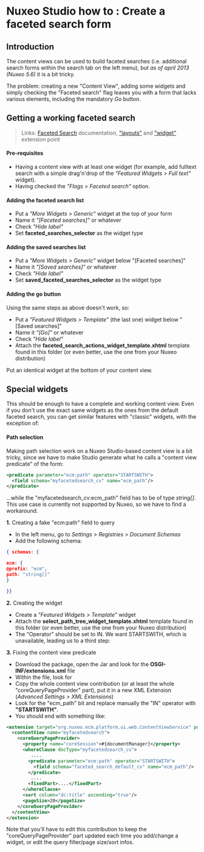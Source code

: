 Nuxeo Studio how to : Create a faceted search form
==================================================

## Introduction

The content views can be used to build faceted searches (i.e. additional search forms within the search tab on the left menu), but *as of april 2013 (Nuxeo 5.6)* it is a bit tricky.

The problem: creating a new "Content View", adding some widgets and simply checking the "Faceted search" flag leaves you with a form that lacks various elements, including the mandatory *Go* button.

## Getting a working faceted search

> Links: [Faceted Search](http://doc.nuxeo.com/display/NXDOC/Faceted+Search) documentation, ["layouts"](http://explorer.nuxeo.org/nuxeo/site/distribution/current/viewExtensionPoint/org.nuxeo.ecm.platform.forms.layout.WebLayoutManager--layouts) and ["widget"](http://explorer.nuxeo.org/nuxeo/site/distribution/current/viewExtensionPoint/org.nuxeo.ecm.platform.forms.layout.WebLayoutManager--widgets) extension point

#### Pre-requisites

* Having a content view with at least one widget (for example, add fulltext search with a simple drag'n'drop of the *"Featured Widgets > Full text"* widget).
* Having checked the *"Flags > Faceted search"* option.

#### Adding the faceted search list

* Put a *"More Widgets > Generic"* widget at the top of your form
* Name it *"[Faceted searches]"* or whatever
* Check *"Hide label"*
* Set **faceted_searches_selector** as the widget type

#### Adding the saved searches list

* Put a *"More Widgets > Generic"* widget below "\[Faceted searches\]"
* Name it *"[Saved searches]"* or whatever
* Check *"Hide label"*
* Set **saved_faceted_searches_selector** as the widget type

#### Adding the go button

Using the same steps as above doesn't work, so:

* Put a *"Featured Widgets > Template"* (the last one) widget below "\[Saved searches\]"
* Name it *"[Go]"* or whatever
* Check *"Hide label"*
* Attach the **faceted_search_actions_widget_template.xhtml** template found in this folder (or even better, use the one from your Nuxeo distribution)

Put an identical widget at the bottom of your content view.

## Special widgets

This should be enough to have a complete and working content view. Even if you don't use the exact same widgets as the ones from the default faceted search, you can get similar features with "classic" widgets, with the exception of:

#### Path selection

Making path selection work on a Nuxeo Studio-based content view is a bit tricky, since we have to make Studio generate what he calls a "content view predicate" of the form:

```xml
<predicate parameter="ecm:path" operator="STARTSWITH">
  <field schema="myfacetedsearch_cv" name="ecm_path"/>
</predicate>
```

...while the "myfacetedsearch_cv:ecm_path" field has to be of type *string[]*. This use case is currently not supported by Nuxeo, so we have to find a workaround.

**1.** Creating a fake "ecm:path" field to query

* In the left menu, go to *Settings > Registries > Document Schemas*
* Add the following schema:

```json
{ schemas: {

ecm: {
@prefix: "ecm",
path: "string[]"
}

}}
```

**2.** Creating the widget

* Create a *"Featured Widgets > Template"* widget
* Attach the **select_path_tree_widget_template.xhtml** template found in this folder (or even better, use the one from your Nuxeo distribution)
* The "Operator" should be set to IN. We want STARTSWITH, which is unavailable, leading us to a third step:

**3.** Fixing the content view predicate

* Download the package, open the Jar and look for the **OSGI-INF/extensions.xml** file
* Within the file, look for **<contentview name="mycontentview">**
* Copy the whole content view contribution (or at least the whole "coreQueryPageProvider" part), put it in a new XML Extension (*Advanced Settings > XML Extensions*)
* Look for the "ecm_path" bit and replace manually the "IN" operator with **"STARTSWITH"**.
* You should end with something like:

```xml
<extension target="org.nuxeo.ecm.platform.ui.web.ContentViewService" point="contentViews">
  <contentView name="myfacetedsearch">
    <coreQueryPageProvider>
      <property name="coreSession">#{documentManager}</property>
      <whereClause docType="myfacetedsearch_cv">
         ....
        <predicate parameter="ecm:path" operator="STARTSWITH">
          <field schema="faceted_search_default_cv" name="ecm_path"/>
        </predicate>
         ....
        <fixedPart>....</fixedPart>
      </whereClause>
      <sort column="dc:title" ascending="true"/>
      <pageSize>20</pageSize>
    </coreQueryPageProvider>
  </contentView>
</extension>
```

Note that you'll have to edit this contribution to keep the "coreQueryPageProvider" part updated each time you add/change a widget, or edit the query filter/page size/sort infos.
